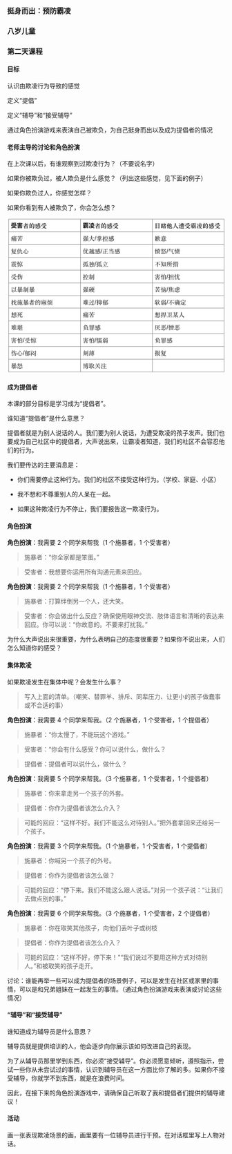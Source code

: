 ### 挺身而出：预防霸凌

### 八岁儿童

### 第二天课程

#### 目标

认识由欺凌行为导致的感觉

定义“提倡”

定义“辅导”和“接受辅导”

通过角色扮演游戏来表演自己被欺负，为自己挺身而出以及成为提倡者的情况

#### 老师主导的讨论和角色扮演

在上次课以后，有谁观察到过欺凌行为？（不要说名字）

如果你被欺负过，被人欺负是什么感觉？（列出这些感觉，见下面的例子）

如果你欺负过人，你感觉怎样？

如果你看到有人被欺负了，你会怎么想？

![](/assets/QQ20160724-2.png)

#### 成为提倡者

本课的部分目标是学习成为“提倡者”。

谁知道“提倡者”是什么意思？

提倡者就是为别人说话的人。我们要为别人说话，为遭受欺凌的孩子发声。我们也要成为自己社区中的提倡者，大声说出来，让霸凌者知道，我们的社区不会容忍他们的行为。

我们要传达的主要消息是：

* 你们需要停止这种行为。我们的社区不接受这种行为。（学校、家庭、小区）

* 我不想和不尊重别人的人呆在一起。

* 如果这种欺凌行为不停止，我们要报告这一欺凌行为。

#### 角色扮演

**角色扮演**：我需要 2 个同学来帮我（1 个施暴者，1 个受害者）

> 施暴者：“你全家都是笨蛋。”

> 受害者：我想要你运用所有沟通元素来回应。

 **角色扮演**：我需要 2 个同学来帮我（1 个施暴者，1 个受害者）

> 施暴者：打算绊倒另一个人，还大笑。

> 受害者：你会做出什么反应？确保使用眼神交流、肢体语言和清晰的表达来回应。你可以说：“你故意的。不要来打扰我。”

为什么大声说出来很重要，为什么表明自己的态度很重要？如果你不说出来，人们怎么知道你的感受？

#### 集体欺凌

如果欺凌发生在集体中呢？会发生什么事？

> 写入上面的清单。（嘲笑、替罪羊、排斥、同辈压力、让更小的孩子做蠢事或不合适的事）

**角色扮演**：我需要 4 个同学来帮我。（2 个施暴者，1 个受害者，1 个提倡者）

> 施暴者：“你太慢了，不能玩这个游戏。”

> 受害者：“你会有什么感受？你可以说什么，做什么？

> 提倡者：提倡者可以说什么，做什么？

**角色扮演**：我需要 5 个同学来帮我。（3 个施暴者，1 个受害者，1 个提倡者）

> 施暴者：你来拿走另一个孩子的外套。

> 提倡者：你作为提倡者该怎么介入？

> 可能的回应：“这样不好。我们不能这么对待别人。”把外套拿回来还给另一个孩子。

**角色扮演**：我需要 3 个同学来帮我。（1 个施暴者，1 个受害者，1 个提倡者）

> 施暴者：你喊另一个孩子的外号。

> 提倡者：你作为提倡者该怎么做？

> 可能的回应：“停下来。我们不能这么跟人说话。”对另一个孩子说：“让我们去做点别的事。”

**角色扮演**：我需要 6 个同学来帮我。（3 个施暴者，1 个受害者，2 个提倡者）

> 施暴者：你在取笑其他孩子，向他们丢叶子或树枝

> 提倡者：你作为提倡者该怎么介入？

> 可能的回应：“这样不好，停下来！”“我们说过不要用这种方式对待别人。”和被取笑的孩子走开。

讨论：谁能再举一些可以成为提倡者的场景例子，可以是发生在社区或家里的事情，可以是和兄弟姐妹在一起发生的事情。（通过角色扮演游戏来表演或讨论这些情况）

#### “辅导”和“接受辅导”

谁知道成为辅导员是什么意思？

辅导员就是提供培训的人，他会逐步向你展示该如何改进自己的表现。

为了从辅导员那里学到东西，你必须“接受辅导”。你必须愿意倾听，遵照指示，尝试一些你从未尝试过的事情，认识到辅导员在这一方面比你了解的多。如果你不接受辅导，你就学不到东西，就是在浪费时间。

因此，在接下来的角色扮演游戏中，请确保自己听取了我和提倡者们提供的辅导建议！

#### 活动

画一张表现欺凌场景的画，画里要有一位辅导员进行干预。在对话框里写上人物对话。








